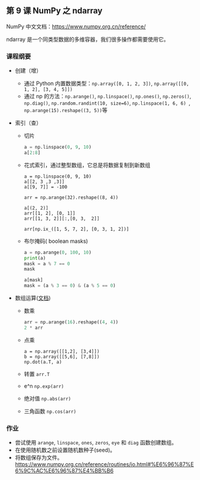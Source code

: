 ## 第 9 课 NumPy 之 ndarray

NumPy 中文文档：https://www.numpy.org.cn/reference/

ndarray 是一个同类型数据的多维容器，我们很多操作都需要使用它。

### 课程纲要

- 创建（增）
  - 通过 Python 内置数据类型：`np.array([0, 1, 2, 3])`, `np.array([[0, 1, 2], [3, 4, 5]])`
  - 通过 np 的方法：`np.arange()`, `np.linspace()`, `np.ones()`, `np.zeros()`,  `np.diag()`,  `np.random.randint(10, size=6)`, `np.linspace(1, 6, 6) `, `np.arange(15).reshape((3, 5))`等

- 索引（查）

  - 切片

    ```python
    a = np.linspace(0, 9, 10)
    a[2:8]
    ```

  - 花式索引，通过整型数组，它总是将数据复制到新数组

    ```
    a = np.linspace(0, 9, 10)
    a[[2, 3 ,3 ,3]]
    a[[9, 7]] = -100
    
    arr = np.arange(32).reshape((8, 4))
    
    a[(2, 2)]
    arr[[1, 2], [0, 1]]
    arr[[1, 3, 2]][:,[0, 3,  2]]
    
    arr[np.ix_([1, 5, 7, 2], [0, 3, 1, 2])]
    ```

  - 布尔掩码( boolean masks)

    ```python
    a = np.arange(0, 100, 10)
    print(a)
    mask = a % 7 == 0
    mask
    
    a[mask]
    mask = (a % 3 == 0) & (a % 5 == 0)
    
    ```

- 数组运算([文档](https://www.numpy.org.cn/reference/routines/math.html#%E6%8C%87%E6%95%B0%E5%92%8C%E5%AF%B9%E6%95%B0))

  - 数乘

    ```python
    arr = np.arange(16).reshape((4, 4))
    2 * arr
    ```

  - 点乘 

    ```
    a = np.array([[1,2], [3,4]])
    b = np.array([[5,6], [7,8]])
    np.dot(a.T, a)
    ```

  - 转置 `arr.T`

  - e^n `np.exp(arr)`

  - 绝对值 `np.abs(arr)`

  - 三角函数 `np.cos(arr)`

### 作业

- 尝试使用 `arange`, `linspace`, `ones`, `zeros`, `eye` 和 `diag` 函数创建数组。
- 在使用随机数之前设置随机数种子(seed)。
- 将数组保存为文件。https://www.numpy.org.cn/reference/routines/io.html#%E6%96%87%E6%9C%AC%E6%96%87%E4%BB%B6